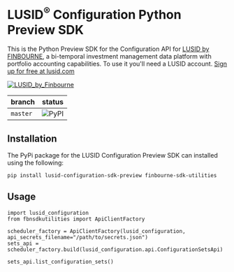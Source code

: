 # LUSID<sup>®</sup> Configuration Python Preview SDK
This is the Python Preview SDK for the Configuration API for [LUSID by FINBOURNE](https://www.finbourne.com/lusid-technology), a bi-temporal investment management data platform with portfolio accounting capabilities. To use it you'll need a LUSID account. [Sign up for free at lusid.com](https://www.lusid.com/app/signup)

<a href="https://www.lusid.com/app/signup"><img src="https://content.finbourne.com/LUSID_repo.png" alt="LUSID_by_Finbourne"></a>

| branch | status |
| --- | --- |
| `master` |  ![PyPI](https://img.shields.io/pypi/v/lusid-configuration-sdk-preview?color=blue)

## Installation

The PyPi package for the LUSID Configuration Preview SDK can installed using the following:

```
pip install lusid-configuration-sdk-preview finbourne-sdk-utilities
```

## Usage

```
import lusid_configuration
from fbnsdkutilities import ApiClientFactory

scheduler_factory = ApiClientFactory(lusid_configuration, api_secrets_filename="/path/to/secrets.json")
sets_api = scheduler_factory.build(lusid_configuration.api.ConfigurationSetsApi)

sets_api.list_configuration_sets()
```
